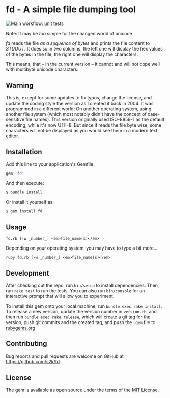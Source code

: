 # fd - A simple file dumping tool

![Main workflow: unit tests](https://github.com/s2k/fd/actions/workflows/main.yml/badge.svg)

Note: It may be _too_ simple for the changed world of unicode

_fd_ reads the file _as a sequence of bytes_ and prints the file content to _STDOUT_. It does so in two columns, the left one will display the hex values of the bytes in the file, the right one will display the characters.

This means, that – in the current version – it cannot and will not cope well with multibyte unicode characters.

## Warning

This is, except for some updates to fix typos, change the license, and update the coding style the version as I created it back in 2004. It was programmed in a different world: On another operating system, using another file system (which most notably didn't have the concept of case-sensitive file names). This version originally used ISO-8859-1 as the default encoding, while it's now UTF-8. But since it reads the file byte wise, some characters will not be displayed as you would see them in a modern text editor.

## Installation

Add this line to your application's Gemfile:

```ruby
gem 'fd'
```

And then execute:

    $ bundle install

Or install it yourself as:

    $ gem install fd


## Usage

```
fd.rb [-w _number_] <em>file_name(s)</em>
```

Depending on your operating system, you may have to type a bit more...

```
ruby fd.rb [-w _number_] <em>file_name(s)</em>
```

## Development

After checking out the repo, run `bin/setup` to install dependencies. Then, run `rake test` to run the tests. You can also run `bin/console` for an interactive prompt that will allow you to experiment.

To install this gem onto your local machine, run `bundle exec rake install`. To release a new version, update the version number in `version.rb`, and then run `bundle exec rake release`, which will create a git tag for the version, push git commits and the created tag, and push the `.gem` file to [rubygems.org](https://rubygems.org).

## Contributing

Bug reports and pull requests are welcome on GitHub at https://github.com/s2k/fd.

## License

The gem is available as open source under the terms of the [MIT License](https://opensource.org/licenses/MIT).
